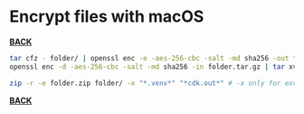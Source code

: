 # Encrypt files with macOS

**[BACK](../../README.md)**


```zsh
tar cfz - folder/ | openssl enc -e -aes-256-cbc -salt -md sha256 -out folder.tar.gz -pass pass:PASSWORD
openssl enc -d -aes-256-cbc -salt -md sha256 -in folder.tar.gz | tar xvz

zip -r -e folder.zip folder/ -x "*.venv*" "*cdk.out*" # -x only for excludes
```

**[BACK](../../README.md)**